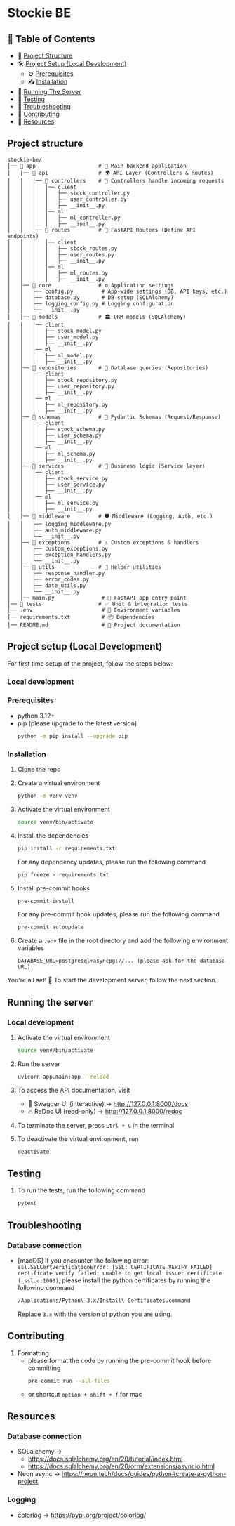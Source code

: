 # Stockie BE

## 📖 Table of Contents
- 📁 [Project Structure](#project-structure)
- 🛠 [Project Setup (Local Development)](#project-setup-local-development)
    - ⚙️ [Prerequisites](#prerequisites)
    - 📥 [Installation](#installation)
- 🚀 [Running The Server](#running-the-server)
- 🧪 [Testing](#testing)
- 👾 [Troubleshooting](#troubleshooting)
- 🤝 [Contributing](#contributing)
- 📝 [Resources](#resources)

## Project structure
```
stockie-be/
│── 📂 app                    # 🚀 Main backend application
│   │── 📂 api                # 🌍 API Layer (Controllers & Routes)
│   │   │── 📂 controllers    # 🎯 Controllers handle incoming requests
│   │   │   │── client
│   │   │   │   ├── stock_controller.py
│   │   │   │   ├── user_controller.py
│   │   │   │   ├── __init__.py
│   │   │   │── ml
│   │   │   │   ├── ml_controller.py
│   │   │   │   ├── __init__.py
│   │   │── 📂 routes         # 🚏 FastAPI Routers (Define API endpoints)
│   │   │   │── client
│   │   │   │   ├── stock_routes.py
│   │   │   │   ├── user_routes.py
│   │   │   │   ├── __init__.py
│   │   │   │── ml
│   │   │   │   ├── ml_routes.py
│   │   │   │   ├── __init__.py
│   │── 📂 core               # ⚙️ Application settings
│   │   ├── config.py         # App-wide settings (DB, API keys, etc.)
│   │   ├── database.py       # DB setup (SQLAlchemy)
│   │   ├── logging_config.py # Logging configuration
│   │   └── __init__.py
│   │── 📂 models             # 🏛 ORM models (SQLAlchemy)
│   │   │── client
│   │   │   ├── stock_model.py
│   │   │   ├── user_model.py
│   │   │   ├── __init__.py
│   │   │── ml
│   │   │   ├── ml_model.py
│   │   │   ├── __init__.py
│   │── 📂 repositories       # 💾 Database queries (Repositories)
│   │   │── client
│   │   │   ├── stock_repository.py
│   │   │   ├── user_repository.py
│   │   │   ├── __init__.py
│   │   │── ml
│   │   │   ├── ml_repository.py
│   │   │   ├── __init__.py
│   │── 📂 schemas            # 📝 Pydantic Schemas (Request/Response)
│   │   │── client
│   │   │   ├── stock_schema.py
│   │   │   ├── user_schema.py
│   │   │   ├── __init__.py
│   │   │── ml
│   │   │   ├── ml_schema.py
│   │   │   ├── __init__.py
│   │── 📂 services           # 🧠 Business logic (Service layer)
│   │   │── client
│   │   │   ├── stock_service.py
│   │   │   ├── user_service.py
│   │   │   ├── __init__.py
│   │   │── ml
│   │   │   ├── ml_service.py
│   │   │   ├── __init__.py
│   │── 📂 middleware         # 🛡 Middleware (Logging, Auth, etc.)
│   │   ├── logging_middleware.py
│   │   ├── auth_middleware.py
│   │   └── __init__.py
│   │── 📂 exceptions         # ⚠️ Custom exceptions & handlers
│   │   ├── custom_exceptions.py
│   │   ├── exception_handlers.py
│   │   └── __init__.py
│   │── 📂 utils              # 🔧 Helper utilities
│   │   ├── response_handler.py
│   │   ├── error_codes.py
│   │   ├── date_utils.py
│   │   └── __init__.py
│   │── main.py               # 🚀 FastAPI app entry point
│── 📂 tests                  # ✅ Unit & integration tests
│── .env                      # 📌 Environment variables
│── requirements.txt          # 📦 Dependencies
│── README.md                 # 📖 Project documentation
```

## Project setup (Local Development)
For first time setup of the project, follow the steps below:

### Local development
### Prerequisites
- python 3.12+
- pip (please upgrade to the latest version)
    ```bash
    python -m pip install --upgrade pip
    ```

### Installation
1. Clone the repo

2. Create a virtual environment
    ```bash
    python -m venv venv
    ```
   
3. Activate the virtual environment
    ```bash
    source venv/bin/activate
    ```
   
4. Install the dependencies
    ```bash
    pip install -r requirements.txt
    ```
   For any dependency updates, please run the following command
    ```bash
    pip freeze > requirements.txt
    ```
   
5. Install pre-commit hooks
    ```bash
    pre-commit install
    ```
   For any pre-commit hook updates, please run the following command
    ```bash
    pre-commit autoupdate
    ```
   
6. Create a `.env` file in the root directory and add the following environment variables
    ```env
    DATABASE_URL=postgresql+asyncpg://... (please ask for the database URL)
    ```

You're all set! 🚀
To start the development server, follow the next section.


## Running the server

### Local development
1. Activate the virtual environment
    ```bash
    source venv/bin/activate
    ```
   
2. Run the server
    ```bash
    uvicorn app.main:app --reload
    ```
   
3. To access the API documentation, visit
   - 📜 Swagger UI (interactive) → http://127.0.0.1:8000/docs
   - 🔥 ReDoc UI (read-only) → http://127.0.0.1:8000/redoc

4. To terminate the server, press `Ctrl + C` in the terminal

5. To deactivate the virtual environment, run
    ```bash
    deactivate
    ```
   
## Testing
1. To run the tests, run the following command
    ```bash
    pytest
    ```

## Troubleshooting

### Database connection
- [macOS] If you encounter the following error: 
`ssl.SSLCertVerificationError: [SSL: CERTIFICATE_VERIFY_FAILED] certificate verify failed: unable to get local issuer certificate (_ssl.c:1000)`, 
please install the python certificates by running the following command
    ```bash
    /Applications/Python\ 3.x/Install\ Certificates.command
    ```
   Replace `3.x` with the version of python you are using.

## Contributing

1. Formatting
   - please format the code by running the pre-commit hook before committing
       ```bash
       pre-commit run --all-files
       ```
   - or shortcut `option + shift + f` for mac


## Resources

### Database connection

- SQLalchemy →
    - https://docs.sqlalchemy.org/en/20/tutorial/index.html
    - https://docs.sqlalchemy.org/en/20/orm/extensions/asyncio.html
- Neon async → https://neon.tech/docs/guides/python#create-a-python-project

### Logging
- colorlog → https://pypi.org/project/colorlog/